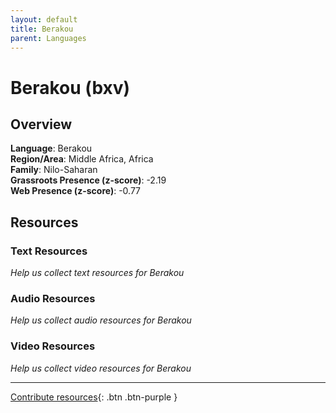 ```yaml
---
layout: default
title: Berakou
parent: Languages
---
```


# Berakou (bxv)

## Overview

**Language**: Berakou  
**Region/Area**: Middle Africa, Africa  
**Family**: Nilo-Saharan  
**Grassroots Presence (z-score)**: -2.19  
**Web Presence (z-score)**: -0.77  

## Resources

### Text Resources
*Help us collect text resources for Berakou*

### Audio Resources
*Help us collect audio resources for Berakou*

### Video Resources
*Help us collect video resources for Berakou*

---

[Contribute resources](https://forms.office.com/e/1SfLJx3u1r){: .btn .btn-purple }
